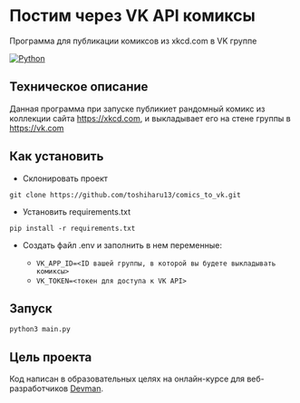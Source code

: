 # Постим через VK API комиксы
Программа для публикации комиксов из xkcd.com в VK группе

[![Python](https://img.shields.io/badge/-Python-464646?style=flat-square&logo=Python)](https://www.python.org/)

## Техническое описание
Данная программа при запуске публикиет рандомный комикс из коллекции сайта  https://xkcd.com, и выкладывает его на стене группы в https://vk.com

## Как установить
- Cклонировать проект

```git clone https://github.com/toshiharu13/comics_to_vk.git```

- Установить requirements.txt

```pip install -r requirements.txt```

- Создать файл .env и заполнить в нем переменные:

   - ```VK_APP_ID=<ID вашей группы, в которой вы будете выкладывать комиксы>```
   - ```VK_TOKEN=<токен для доступа к VK API>```

## Запуск

```python3 main.py```
## Цель проекта
Код написан в образовательных целях на онлайн-курсе для веб-разработчиков [Devman](https://dvmn.org).